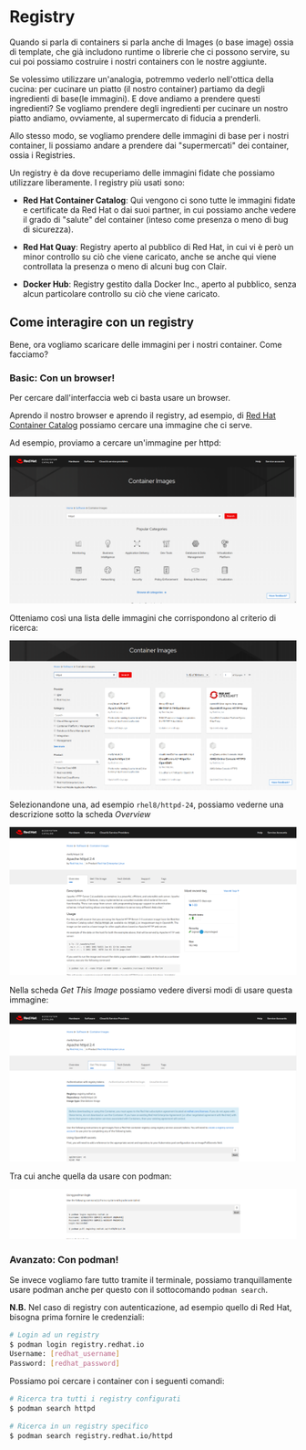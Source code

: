 # Registry

Quando si parla di containers si parla anche di Images (o base image) ossia di template, che già includono runtime o librerie che ci possono servire, su cui poi possiamo costruire i nostri containers con le nostre aggiunte.

Se volessimo utilizzare un'analogia, potremmo vederlo nell'ottica della cucina: per cucinare un piatto (il nostro container) partiamo da degli ingredienti di base(le immagini). E dove andiamo a prendere questi ingredienti?
Se vogliamo prendere degli ingredienti per cucinare un nostro piatto andiamo, ovviamente, al supermercato di fiducia a prenderli.

Allo stesso modo, se vogliamo prendere delle immagini di base per i nostri container, li possiamo andare a prendere dai "supermercati" dei container, ossia i Registries.

Un registry è da dove recuperiamo delle immagini fidate che possiamo utilizzare liberamente.
I registry più usati sono:

 - **Red Hat Container Catalog**: Qui vengono ci sono tutte le immagini fidate e certificate da Red Hat o dai suoi partner, in cui possiamo anche vedere il grado di "salute" del container (inteso come presenza o meno di bug di sicurezza).
 
 - **Red Hat Quay**: Registry aperto al pubblico di Red Hat, in cui vi è però un minor controllo su ciò che viene caricato, anche se anche qui viene controllata la presenza o meno di alcuni bug con Clair.
 
 - **Docker Hub**: Registry gestito dalla Docker Inc., aperto al pubblico, senza alcun particolare controllo su ciò che viene caricato.

## Come interagire con un registry

Bene, ora vogliamo scaricare delle immagini per i nostri container. Come facciamo?

### Basic: Con un browser!

Per cercare dall'interfaccia web ci basta usare un browser.

Aprendo il nostro browser e aprendo il registry, ad esempio, di [Red Hat Container Catalog](https://catalog.redhat.com/software/containers/explore) possiamo cercare una immagine che ci serve.

Ad esempio, proviamo a cercare un'immagine per httpd:

![SearchImage](./images/SearchImage.png)

Otteniamo così una lista delle immagini che corrispondono al criterio di ricerca:

![ListImage](./images/ListImage.png)

Selezionandone una, ad esempio `rhel8/httpd-24`, possiamo vederne una descrizione sotto la scheda *Overview*

![OverviewImage](./images/OverviewImage.png)

Nella scheda *Get This Image* possiamo vedere diversi modi di usare questa immagine:

![GetImage](./images/GetImage.png)

Tra cui anche quella da usare con podman:

![PodmanImage](./images/PodmanImage.png)


### Avanzato: Con podman!

Se invece vogliamo fare tutto tramite il terminale, possiamo tranquillamente usare podman anche per questo con il sottocomando `podman search`.

**N.B.** Nel caso di registry con autenticazione, ad esempio quello di Red Hat, bisogna prima fornire le credenziali:

```bash
# Login ad un registry
$ podman login registry.redhat.io
Username: [redhat_username]
Password: [redhat_password]
```

Possiamo poi cercare i container con i seguenti comandi:

```bash
# Ricerca tra tutti i registry configurati
$ podman search httpd
```

```bash
# Ricerca in un registry specifico
$ podman search registry.redhat.io/httpd
```
